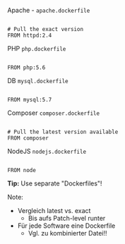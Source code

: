 Apache - `apache.dockerfile`
<pre><code class="Dockerfile" data-trim>
# Pull the exact version
FROM httpd:2.4
</code></pre>

PHP `php.dockerfile`
<pre><code class="Dockerfile" data-trim>
FROM php:5.6
</code></pre>

DB `mysql.dockerfile`
<pre><code class="Dockerfile" data-trim>
FROM mysql:5.7
</code></pre>

Composer `composer.dockerfile`
<pre><code class="Dockerfile" data-trim>
# Pull the latest version available
FROM composer
</code></pre>

NodeJS `nodejs.dockerfile`
<pre><code class="Dockerfile" data-trim>
FROM node
</code></pre>

__Tip:__ Use separate "Dockerfiles"!

Note:
* Vergleich latest vs. exact
  * Bis aufs Patch-level runter
* Für jede Software eine Dockerfile
  * Vgl. zu kombinierter Datei!!
